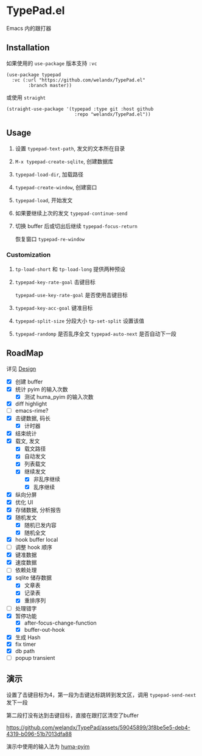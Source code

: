 # TypePad.el
Emacs 内的跟打器
## Installation
如果使用的 `use-package` 版本支持 `:vc`
```emacs-lisp
(use-package typepad
  :vc (:url "https://github.com/welandx/TypePad.el"
        :branch master))
```
或使用 `straight`
```emacs-lisp
(straight-use-package '(typepad :type git :host github
                         :repo "welandx/TypePad.el"))
```
## Usage
1. 设置 `typepad-text-path`, 发文的文本所在目录
2. `M-x typepad-create-sqlite`, 创建数据库
3. `typepad-load-dir`, 加载路径
4. `typepad-create-window`, 创建窗口
5. `typepad-load`, 开始发文
6. 如果要继续上次的发文 `typepad-continue-send`
7. 切换 buffer 后或切出后继续 `typepad-focus-return`
   
   恢复窗口 `typepad-re-window`

### Customization
1. `tp-load-short` 和 `tp-load-long` 提供两种预设
2. `typepad-key-rate-goal` 击键目标

    `typepad-use-key-rate-goal` 是否使用击键目标
3. `typepad-key-acc-goal` 键准目标
4. `typepad-split-size` 分段大小 `tp-set-split` 设置该值
5. `typepad-randomp` 是否乱序全文 `typepad-auto-next` 是否自动下一段

## RoadMap
详见 [Design](Design.org)
- [X] 创建 buffer
- [X] 统计 pyim 的输入次数
  - [X] 测试 huma_pyim 的输入次数
- [X] diff highlight
- [ ] emacs-rime?
- [X] 击键数据, 码长
  - [X] 计时器
- [X] 结束统计
- [x] 载文, 发文
  - [x] 载文路径
  - [x] 自动发文
  - [x] 列表载文
  - [x] 继续发文
    - [x] 非乱序继续
    - [x] 乱序继续
- [X] 纵向分屏
- [X] 优化 UI
- [x] 存储数据, 分析报告
- [x] 随机发文
  - [X] 随机已发内容
  - [x] 随机全文
- [x] hook buffer local
- [ ] 调整 hook 顺序
- [x] 键准数据
- [x] 速度数据
- [ ] 依赖处理
- [x] sqlite 储存数据
  - [x] 文章表
  - [x] 记录表
  - [x] 重排序列
- [ ] 处理错字
- [x] 暂停功能
  - [x] after-focus-change-function
  - [x] buffer-out-hook
- [x] 生成 Hash
- [x] fix timer
- [x] db path
- [ ] popup transient
## 演示
设置了击键目标为4，第一段为击键达标跳转到发文区，调用 `typepad-send-next` 发下一段

第二段打没有达到击键目标，直接在跟打区清空了buffer

https://github.com/welandx/TypePad/assets/59045899/3f8be5e5-deb4-4319-b096-51b7013dfa88

演示中使用的输入法为 [huma-pyim](https://github.com/Neikice/huma_pyim)

